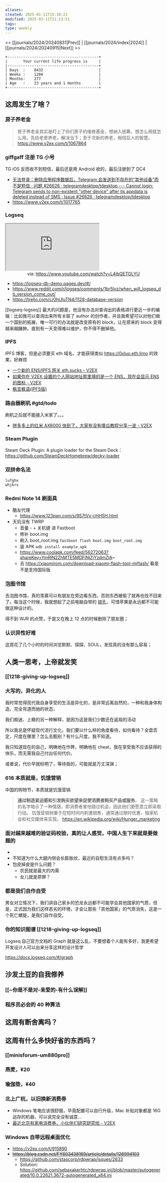 ```yaml
---
aliases:
created: 2025-01-11T15:18:23
modified: 2025-03-11T21:13:51
tags:
type: weekly
---
```


<< [[journals/2024/20240831|Prev]] | [[journals/2024/index|2024]] | [[journals/2024/20240915|Next]] >>

```shell
+-----------------------------------------+
|       Your current life progress is     |
|-----------------------------------------+
| Days  :    8432                         |
| Weeks :    1204                         |
| Months:    277                          |
| Age   :    23 years and 1 months        |
+-----------------------------------------+
```

## 这周发生了啥？

### 房子养老金

> 房子养老金其实是盯上了你们房子的维修基金，想纳入统筹，想怎么用就怎么用。先给老房养老，解决当下；至于次新的养老，相信后人的智慧。
  https://www.v2ex.com/t/1067864

### giffgaff 注册 TG 小号

TG iOS 反而收不到短信，最后还是用 Android 收的，最后注册到了 DC4

- [无法登录：删除应用程序数据后，Telegram 会发送到不存在的“其他设备”而不是短信 · 问题 #26626 · telegramdesktop/tdesktop --- Cannot login: Telegram sends to non-existent "other device" after its appdata is deleted instead of SMS · Issue #26626 · telegramdesktop/tdesktop](https://github.com/telegramdesktop/tdesktop/issues/26626)
- https://www.v2ex.com/t/1017765

### Logseq

<iframe src="https://www.youtube.com/embed/L4jbQETGLYU" allow="accelerometer; autoplay; clipboard-write; encrypted-media; gyroscope; picture-in-picture; web-share" referrerpolicy="strict-origin-when-cross-origin" allowfullscreen></iframe>
<center>via: <a href='https://www.youtube.com/watch?v=L4jbQETGLYU' target='_blank' class='external-link'>https://www.youtube.com/watch?v=L4jbQETGLYU</a></center>

- https://logseq-db-demo.pages.dev/#/
- https://www.reddit.com/r/logseq/comments/1br5lvz/when_will_logseq_db_version_come_out/
- https://trello.com/c/0hUluTN4/1128-database-version

[[logseq-logseq]] 最大的问题是，他没有办法对查询出的表格进行更近一步的编辑：比如我可以查询出来所有关联了 author 的创作者，并且我希望可以对他们做一个国别的拓展，唯一可行的办法就是改变原有的 block，让在原来的 block 变得越来越臃肿。直到有一天变得难以维护，你不得不删掉他。

### IPFS

IPFS 博客，但是必须要买 eth 域名，才能获得类似 https://0xluo.eth.limo 的效果，好麻烦

  - [一个新的 ENS/IPFS 网关 eth.sucks - V2EX](https://fast.v2ex.com/t/1036158)
  - [如果你在 V2EX 设置的个人网站地址那里填的是一个 ENS，现在会显示 ENS 的图标 - V2EX](https://www.v2ex.com/t/875735)
  - [枫言枫语(IPFS版)](https://justinyan.eth.limo/)

### 路由器刷机 #gtd/todo

刷机之后就不能接入米家了。。。

- [拼多多上的红米 AX6000 快到了，大家有没有傻瓜教程分享一波 - V2EX](https://www.v2ex.com/t/902858)

### Steam Plugin

Steam Deck Plugin: A plugin loader for the Steam Deck： https://github.com/SteamDeckHomebrew/decky-loader

### 双拼命名法

```
lufghx
whjkrs
```

### Redmi Note 14 刷面具

- 酷友代理
    - https://www.123pan.com/s/9S7tVv-cHH5H.html
- 天玑没有 TWRP
    - 音量 - + 关机键 进 Fastboot
    - 修补 boot.img
    - 刷入 boot_root.img `fastboot flash boot.img boot_root.img`
  - 装 APK `adb install example.apk`
  - https://www.coolapk.com/feed/56272063?shareKey=YmRlN2ZhMTE5MDFiNjZjYzdmZjA~
  - 去 https://xiaomirom.com/download-xiaomi-flash-tool-miflash/ 看是不是支持国际版

### 泡图书馆

去泡图书馆，真的羡慕可以有朋友在旁边看东西，否则东西被偷了就再也找不回来了。每当这个时候，我就想起了之前电脑自带的 [锁孔](https://support.hp.com/cn-zh/document/ish_4568145-4673964-16)，可惜苹果是永远都不可能做这种设计的。

得不到 WJR 的点赞，于是又在晚上 12 点的时候删除了朋友圈；

### 认识异性好难

这周花了几个小时的时间浏览默默、探探、SOUL，发现真的没有那么容易；

## 人类一思考，上帝就发笑

### [[1218-giving-up-logseq]]

### 大写的，异化的人

我时常觉得现代我自身享受的生活是异化的，是非常远离自然的，一种和我身体构造，完全背道而驰的状态，

我们痴迷、上瘾的另一种解释，是因为这是我们少数还在返祖的活动

所以我总是怀疑现代流行文化，我们要以什么样的角度看待，如何看待？全盘否定，尺度在哪里？怎么去甄别？有什么尺度，我不知道。

我只知道现在的自己，明确地在作弊，明确地在 cheat，我在享受我不应该获得的快乐，而无需我自己付出任何代价。

或者说，代价早就标明了，等待我的，可能就是万丈深渊；

### 618 本质就是，饥饿营销

中国的购物节，本质就是饥饿营销

> **通过制造紧迫感和引发购买欲望来促使消费者购买产品或服务**。 这一策略的名字暗示了一种情感，即消费者害怕错过机会，因此他们更愿意立即采取行动。 饥饿营销侧重于在短时间内刺激销售，通常通过限时优惠、独家机会和社交媒体来实现。
> https://en.wikipedia.org/wiki/Hunger_marketing

### 面对越来越难的验证码校验，真的让人感觉，中国人生下来就是要做题的

-
- 不知道为什么大腿内侧会长膨胀纹，最近的自慰生活有点多吗？
- 包皮掉皮是什么问题？
  - 农民就是最大的内需
  - 女儿就是原罪？

### 都是我们自作自受

男女对立情况下，我们讲自己家乡的恐龙永远都不可能学会其他国家的气质，但是，正式因为我们这样恶劣的环境，才会让那些「其他国家」的气质消失，这是一个死亡螺旋，是我们自作自受。

### 你的知识图谱 [[1218-giving-up-logseq]]

Logseq 自己官方文档的 Graph 就是这么乱，不要想着个人能有多好，我更希望开发设计人可以出来分享这样的设计哲学

https://docs.logseq.com/#/graph

## 沙发土豆的自我修养

### [[~你是不是对-亲爱的-有什么误解]]
### 程序员必会的 40 种算法

## 这周有断舍离吗？

## 这周有什么多快好省的东西吗？

### [[minisforum-um880pro]]

### 燕麦，¥20

### 瑜伽垫，¥40

### 北上广杭，以旧换新消费券
- Windows 笔电应该很舒服，毕竟配置可以自行升级，Mac 补贴对象都是 16G 运存的机器，可以说完全没有诚意...
- [最近北京有家电消费券，小伙伴们研究研究哈 - V2EX](https://v2ex.com/t/1068321)

### Windows 自带远程桌面优化
- https://v2ex.com/t/915890
- ~~https://blog.csdn.net/FY603438169/article/details/126994103~~
    - https://github.com/stascorp/rdpwrap/issues/2833
    - Solution: https://github.com/sebaxakerhtc/rdpwrap.ini/blob/master/autogenerated/10.0.22621.3672-autogenerated_x64.ini
